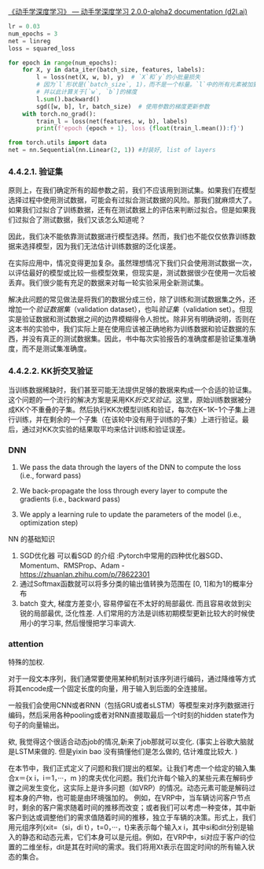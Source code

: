 

[《动手学深度学习》 — 动手学深度学习 2.0.0-alpha2 documentation (d2l.ai)](https://zh-v2.d2l.ai/)



```python
lr = 0.03
num_epochs = 3
net = linreg
loss = squared_loss

for epoch in range(num_epochs):
    for X, y in data_iter(batch_size, features, labels):
        l = loss(net(X, w, b), y)  # `X`和`y`的小批量损失
        # 因为`l`形状是(`batch_size`, 1)，而不是一个标量。`l`中的所有元素被加到一起，
        # 并以此计算关于[`w`, `b`]的梯度
        l.sum().backward()
        sgd([w, b], lr, batch_size)  # 使用参数的梯度更新参数
    with torch.no_grad():
        train_l = loss(net(features, w, b), labels)
        print(f'epoch {epoch + 1}, loss {float(train_l.mean()):f}')
```

```python
from torch.utils import data
net = nn.Sequential(nn.Linear(2, 1)) #封装好, list of layers
```

### 4.4.2.1. 验证集

原则上，在我们确定所有的超参数之前，我们不应该用到测试集。如果我们在模型选择过程中使用测试数据，可能会有过拟合测试数据的风险。那我们就麻烦大了。如果我们过拟合了训练数据，还有在测试数据上的评估来判断过拟合。但是如果我们过拟合了测试数据，我们又该怎么知道呢？

因此，我们决不能依靠测试数据进行模型选择。然而，我们也不能仅仅依靠训练数据来选择模型，因为我们无法估计训练数据的泛化误差。

在实际应用中，情况变得更加复杂。虽然理想情况下我们只会使用测试数据一次，以评估最好的模型或比较一些模型效果，但现实是，测试数据很少在使用一次后被丢弃。我们很少能有充足的数据来对每一轮实验采用全新测试集。

解决此问题的常见做法是将我们的数据分成三份，除了训练和测试数据集之外，还增加一个*验证数据集*（validation dataset），也叫*验证集*（validation set）。但现实是验证数据和测试数据之间的边界模糊得令人担忧。除非另有明确说明，否则在这本书的实验中，我们实际上是在使用应该被正确地称为训练数据和验证数据的东西，并没有真正的测试数据集。因此，书中每次实验报告的准确度都是验证集准确度，而不是测试集准确度。

### 4.4.2.2. KK折交叉验证

当训练数据稀缺时，我们甚至可能无法提供足够的数据来构成一个合适的验证集。这个问题的一个流行的解决方案是采用KK*折交叉验证*。这里，原始训练数据被分成KK个不重叠的子集。然后执行KK次模型训练和验证，每次在K−1K−1个子集上进行训练，并在剩余的一个子集（在该轮中没有用于训练的子集）上进行验证。最后，通过对KK次实验的结果取平均来估计训练和验证误差。





### DNN

1. We pass the data through the layers of the DNN to compute the loss (i.e., forward pass)

2. We back-propagate the loss through every layer to compute the gradients (i.e., backward pass)

3. We apply a learning rule to update the parameters of the model (i.e., optimization step)







NN 的基础知识

1. SGD优化器 可以看SGD 的介绍 :Pytorch中常用的四种优化器SGD、Momentum、RMSProp、Adam - https://zhuanlan.zhihu.com/p/78622301
2. 通过Softmax函数就可以将多分类的输出值转换为范围在 [0, 1]和为1的概率分布
3. batch  变大, 梯度方差变小, 容易停留在不太好的局部最优.  而且容易收敛到尖锐的局部最优, 泛化性差.   人们常用的方法是训练初期模型更新比较大的时候使用小的学习率, 然后慢慢把学习率调大.

### attention

特殊的加权. 

对于一段文本序列，我们通常要使用某种机制对该序列进行编码，通过降维等方式将其encode成一个固定长度的向量，用于输入到后面的全连接层。

一般我们会使用CNN或者RNN（包括GRU或者sLSTM）等模型来对序列数据进行编码，然后采用各种pooling或者对RNN直接取最后一个t时刻的hidden state作为句子的向量输出。

欸, 我觉得这个很适合动态job的情况,新来了job那就可以变化.   (事实上谷歌大脑就是LSTM来做的.  但是yixin bao 没有搞懂他们是怎么做的, 估计难度比较大. )

在本节中，我们正式定义了问题和我们提出的框架。让我们考虑一个给定的输入集合x＝{x i，i＝1，···，m }的席夫优化问题。我们允许每个输入的某些元素在解码步骤之间发生变化，这实际上是许多问题（如VRP）的情况。动态元素可能是解码过程本身的产物，也可能是由环境强加的。
例如，在VRP中，当车辆访问客户节点时，剩余的客户需求随着时间的推移而改变；或者我们可以考虑一种变体，其中新客户到达或调整他们的需求值随着时间的推移，独立于车辆的决策。形式上，我们用元组序列{xit=（si，di t），t=0，···，t}来表示每个输入x i，其中si和dit分别是输入的静态和动态元素，它们本身可以是元组。例如，在VRP中，si对应于客户i的位置的二维坐标，dit是其在时间t的需求。我们将用Xt表示在固定时间t的所有输入状态的集合。

